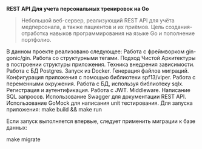 **REST API Для учета персональных тренировок на Go**
>Небольшой веб-сервер, реализующий REST API для учёта медперсонала, а также пациентов и их приёмов. Цель создания- отработка навыков программирования на языке Go и пополнение портфолио.

В данном проекте реализовано следующее:
Работа с фреймворком gin-gonic/gin.
Работа со структурными тегами.
Подход Чистой Архитектуры в построении структуры приложения. Техника внедрения зависимости.
Работа с БД Postgres. Запуск из Docker. Генерация файлов миграций.
Конфигурация приложения с помощью библиотеки spf13/viper. Работа с переменными окружения.
Работа с БД, используя библиотеку sqlx.
Регистрация и аутентификация. Работа с JWT. Middleware.
Написание SQL запросов.
Использование Swagger для документации REST API.
Использование GoMock для написания unit тестирования.
Для запуска приложения:
make build && make run

Если запуск выполняется впервые, следует применить миграции к базе данных:

make migrate
